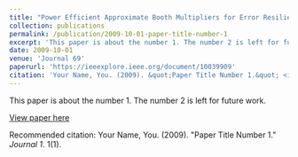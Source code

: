 ```yaml
---
title: "Power Efficient Approximate Booth Multipliers for Error Resilient Applications"
collection: publications
permalink: /publication/2009-10-01-paper-title-number-1
excerpt: 'This paper is about the number 1. The number 2 is left for future work.'
date: 2009-10-01
venue: 'Journal 69'
paperurl: 'https://ieeexplore.ieee.org/document/10039909'
citation: 'Your Name, You. (2009). &quot;Paper Title Number 1.&quot; <i>Journal 1</i>. 1(1).'
---
```

This paper is about the number 1. The number 2 is left for future work.

[View paper here](https://ieeexplore.ieee.org/abstract/document/10039909)

Recommended citation: Your Name, You. (2009). "Paper Title Number 1." <i>Journal 1</i>. 1(1).
